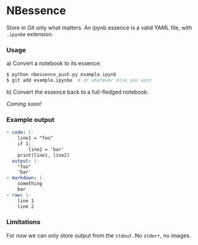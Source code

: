 # NBessence

Store in Git only what matters. An ipynb essence is a valid YAML file, with `.ipynbe` extension.

### Usage

a) Convert a notebook to its essence:
```bash
$ python nbessence_push.py example.ipynb
$ git add example.ipynbe  # or whatever else you want 
```

b) Convert the essence back to a full-fledged notebook:

_Coming soon!_

### Example output

```yaml
- code: |-
    line1 = "foo"
    if 1:
        line2 = 'bar'
    print(line1, line2)
  output: |-
    "foo"
    'bar'
- markdown: |-
    something
    bar
- raw: |-
    line 1
    line 2
```

### Limitations

For now we can only store output from the `stdout`. No `stderr`, no images.